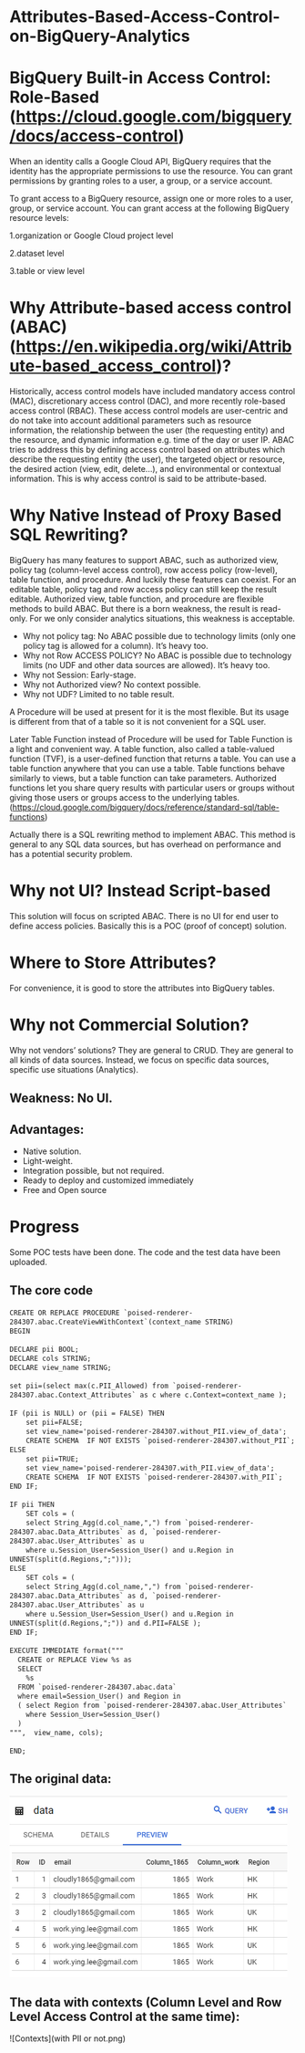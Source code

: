 # Attributes-Based-Access-Control-on-BigQuery-Analytics


# BigQuery Built-in Access Control: Role-Based (https://cloud.google.com/bigquery/docs/access-control)

When an identity calls a Google Cloud API, BigQuery requires that the identity has the appropriate permissions to use the resource. You can grant permissions by granting roles to a user, a group, or a service account.

To grant access to a BigQuery resource, assign one or more roles to a user, group, or service account. You can grant access at the following BigQuery resource levels:

1.organization or Google Cloud project level

2.dataset level

3.table or view level

# Why Attribute-based access control (ABAC) (https://en.wikipedia.org/wiki/Attribute-based_access_control)? 
Historically, access control models have included mandatory access control (MAC), discretionary access control (DAC), and more recently role-based access control (RBAC). These access control models are user-centric and do not take into account additional parameters such as resource information, the relationship between the user (the requesting entity) and the resource, and dynamic information e.g. time of the day or user IP. ABAC tries to address this by defining access control based on attributes which describe the requesting entity (the user), the targeted object or resource, the desired action (view, edit, delete...), and environmental or contextual information. This is why access control is said to be attribute-based.

# Why Native Instead of Proxy Based SQL Rewriting?
BigQuery has many features to support ABAC, such as authorized view, policy tag (column-level access control), row access policy (row-level), table function, and procedure. And luckily these features can coexist.
For an editable table, policy tag and row access policy can still keep the result editable. Authorized view, table function, and procedure are flexible methods to build ABAC. But there is a born weakness, the result is read-only. For we only consider analytics situations, this weakness is acceptable. 

- Why not policy tag: No ABAC possible due to technology limits (only one policy tag is allowed for a column). It’s heavy too.
- Why not Row ACCESS POLICY? No ABAC is possible due to technology limits (no UDF and other data sources are allowed). It’s heavy too.
- Why not Session: Early-stage.
- Why not Authorized view? No context possible.
- Why not UDF? Limited to no table result.

 A Procedure will be used at present for it is the most flexible. But its usage is different from that of a table so it is not convenient for a SQL user.

Later Table Function instead of Procedure will be used for Table Function is a light and convenient way. A table function, also called a table-valued function (TVF), is a user-defined function that returns a table. You can use a table function anywhere that you can use a table. Table functions behave similarly to views, but a table function can take parameters. Authorized functions let you share query results with particular users or groups without giving those users or groups access to the underlying tables. (https://cloud.google.com/bigquery/docs/reference/standard-sql/table-functions)

Actually there is a SQL rewriting method to implement ABAC. This method is general to any SQL data sources, but has overhead on performance and has a potential security problem.

# Why not UI? Instead Script-based
This solution will focus on scripted ABAC. There is no UI for end user to define access policies. Basically this is a POC (proof of concept) solution.

# Where to Store Attributes?
For convenience, it is good to store the attributes into BigQuery tables.

# Why not Commercial Solution?
Why not vendors’ solutions? They are general to CRUD. They are general to all kinds of data sources. Instead, we focus on specific data sources, specific use situations (Analytics).

## Weakness: No UI.

## Advantages: 
- Native solution.
- Light-weight.
- Integration possible, but not required.
- Ready to deploy and customized immediately
- Free and Open source

# Progress
Some POC tests have been done. The code and the test data have been uploaded.

## The core code

```
CREATE OR REPLACE PROCEDURE `poised-renderer-284307.abac.CreateViewWithContext`(context_name STRING)
BEGIN

DECLARE pii BOOL;
DECLARE cols STRING;
DECLARE view_name STRING;

set pii=(select max(c.PII_Allowed) from `poised-renderer-284307.abac.Context_Attributes` as c where c.Context=context_name );

IF (pii is NULL) or (pii = FALSE) THEN
    set pii=FALSE;
    set view_name='poised-renderer-284307.without_PII.view_of_data';
    CREATE SCHEMA  IF NOT EXISTS `poised-renderer-284307.without_PII`;
ELSE 
    set pii=TRUE;
    set view_name='poised-renderer-284307.with_PII.view_of_data';
    CREATE SCHEMA  IF NOT EXISTS `poised-renderer-284307.with_PII`;
END IF;

IF pii THEN
    SET cols = (
    select String_Agg(d.col_name,",") from `poised-renderer-284307.abac.Data_Attributes` as d, `poised-renderer-284307.abac.User_Attributes` as u 
    where u.Session_User=Session_User() and u.Region in UNNEST(split(d.Regions,";")));
ELSE 
    SET cols = (
    select String_Agg(d.col_name,",") from `poised-renderer-284307.abac.Data_Attributes` as d, `poised-renderer-284307.abac.User_Attributes` as u 
    where u.Session_User=Session_User() and u.Region in UNNEST(split(d.Regions,";")) and d.PII=FALSE );
END IF;

EXECUTE IMMEDIATE format("""
  CREATE or REPLACE View %s as  
  SELECT 
    %s
  FROM `poised-renderer-284307.abac.data`
  where email=Session_User() and Region in 
  ( select Region from `poised-renderer-284307.abac.User_Attributes` 
    where Session_User=Session_User() 
  )
""",  view_name, cols);

END;
```

## The original data:
![original data](data.png)

## The data with contexts (Column Level and Row Level Access Control at the same time):
![Contexts](with PII or not.png)
